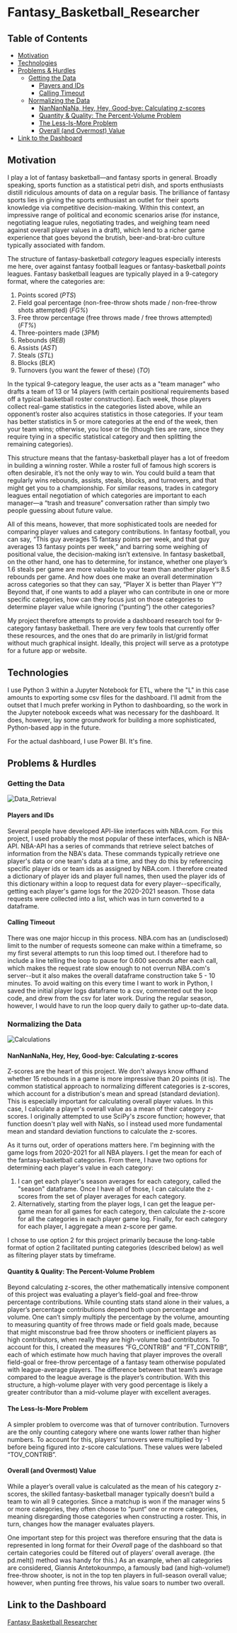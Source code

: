 # Fantasy_Basketball_Researcher

## Table of Contents

- [Motivation](#Motivation)
- [Technologies](#Technologies)
- [Problems & Hurdles](#Problems-&-Hurdles)
  * [Getting the Data](#Getting-the-Data)
    + [Players and IDs](#Playes-and-IDs)
    + [Calling Timeout](#Calling-Timeout)
  * [Normalizing the Data](#Normalizing-the-Data)
    + [NanNanNaNa, Hey, Hey, Good-bye: Calculating z-scores](#nannannana-hey-hey-good-bye-calculating-z-scores)
    + [Quantity & Quality: The Percent-Volume Problem](#quantity--quality-the-percent-volume-problem)
    + [The Less-Is-More Problem](#The-Less-Is-More-Problem)
    + [Overall (and Overmost) Value](#Overall-and-Overmost-Value)
 - [Link to the Dashboard](#Link-to-the-Dashboard)

## Motivation

I play a lot of fantasy basketball—and fantasy sports in general. Broadly speaking, sports function as a statistical petri dish, and sports enthusiasts distill ridiculous amounts of data on a regular basis. The brilliance of fantasy sports lies in giving the sports enthusiast an outlet for their sports knowledge via competitive decision-making. Within this context, an impressive range of political and economic scenarios arise (for instance, negotiating league rules, negotiating trades, and weighing team need against overall player values in a draft), which lend to a richer game experience that goes beyond the brutish, beer-and-brat-bro culture typically associated with fandom.

The structure of fantasy-basketball *category* leagues especially interests me here, over against fantasy football leagues or fantasy-basketball *points* leagues. Fantasy basketball leagues are typically played in a 9-category format, where the categories are:

  1.	Points scored (*PTS*)
  2.  Field goal percentage (non-free-throw shots made / non-free-throw shots attempted) (*FG%*)
  3.	Free throw percentage (free throws made / free throws attempted) (*FT%*)
  4.	Three-pointers made (*3PM*)
  5.	Rebounds (*REB*)
  6.	Assists (*AST*)
  7.	Steals (*STL*)
  8.	Blocks (*BLK*)
  9.	Turnovers (you want the fewer of these) (*TO*)

In the typical 9-category league, the user acts as a "team manager" who drafts a team of 13 or 14 players (with certain positional requirements based off a typical basketball roster construction). Each week, those players collect real-game statistics in the categories listed above, while an opponent’s roster also acquires statistics in those categories. If your team has better statistics in 5 or more categories at the end of the week, then your team wins; otherwise, you lose or tie (though ties are rare, since they require tying in a specific statistical category and then splitting the remaining categories).

This structure means that the fantasy-basketball player has a lot of freedom in building a winning roster. While a roster full of famous high scorers is often desirable, it’s not the only way to win. You could build a team that regularly wins rebounds, assists, steals, blocks, and turnovers, and that might get you to a championship. For similar reasons, trades in category leagues entail negotiation of which categories are important to each manager—a “trash and treasure” conversation rather than simply two people guessing about future value.

All of this means, however, that more sophisticated tools are needed for comparing player values and category contributions. In fantasy football, you can say, “This guy averages 15 fantasy points per week, and that guy averages 13 fantasy points per week,” and barring some weighing of positional value, the decision-making isn’t extensive. In fantasy basketball, on the other hand, one has to determine, for instance, whether one player’s 1.6 steals per game are more valuable to your team than another player’s 8.5 rebounds per game. And how does one make an overall determination across categories so that they can say, “Player X is better than Player Y”? Beyond that, if one wants to add a player who can contribute in one or more specific categories, how can they focus just on those categories to determine player value while ignoring (“punting”) the other categories?

My project therefore attempts to provide a dashboard research tool for 9-category fantasy basketball. There are very few tools that currently offer these resources, and the ones that do are primarily in list/grid format without much graphical insight. Ideally, this project will serve as a prototype for a future app or website.

## Technologies

I use Python 3 within a Jupyter Notebook for ETL, where the "L" in this case amounts to exporting some csv files for the dashboard. I'll admit from the outset that I much prefer working in Python to dashboarding, so the work in the Jupyter notebook exceeds what was necessary for the dashboard. It does, however, lay some groundwork for building a more sophisticated, Python-based app in the future.

For the actual dashboard, I use Power BI. It's fine.

## Problems & Hurdles

### Getting the Data

![Data_Retrieval](https://github.com/jrioross/fantasy_basketball_researcher/blob/main/images/data_retrieval.png)

#### Players and IDs

Several people have developed API-like interfaces with NBA.com. For this project, I used probably the most popular of these interfaces, which is NBA-API. NBA-API has a series of commands that retrieve select batches of information from the NBA's data. These commands typically retrieve one player's data or one team's data at a time, and they do this by referencing specific player ids or team ids as assigned by NBA.com. I therefore created a dictionary of player ids and player full names, then used the player ids of this dictionary within a loop to request data for every player--specifically, getting each player's game logs for the 2020-2021 season. Those data requests were collected into a list, which was in turn converted to a dataframe.

#### Calling Timeout

There was one major hiccup in this process. NBA.com has an (undisclosed) limit to the number of requests someone can make within a timeframe, so my first several attempts to run this loop timed out. I therefore had to include a line telling the loop to pause for 0.600 seconds after each call, which makes the request rate slow enough to not overrun NBA.com's server--but it also makes the overall dataframe construction take 5 - 10 minutes. To avoid waiting on this every time I want to work in Python, I saved the initial player logs dataframe to a csv, commented out the loop code, and drew from the csv for later work. During the regular season, however, I would have to run the loop query daily to gather up-to-date data.

### Normalizing the Data

![Calculations](https://github.com/jrioross/fantasy_basketball_researcher/blob/main/images/calculations.png)

#### NanNanNaNa, Hey, Hey, Good-bye: Calculating z-scores

Z-scores are the heart of this project. We don't always know offhand whether 15 rebounds in a game is more impressive than 20 points (it is). The common statistical approach to normalizing different categories is z-scores, which account for a distribution's mean and spread (standard deviation). This is especially important for calculating overall player values. In this case, I calculate a player's overall value as a mean of their category z-scores. I originally attempted to use SciPy's zscore function; however, that function doesn't play well with NaNs, so I instead used more fundamental mean and standard deviation functions to calculate the z-scores.

As it turns out, order of operations matters here. I'm beginning with the game logs from 2020-2021 for all NBA players. I get the mean for each of the fantasy-basketball categories. From there, I have two options for determining each player's value in each category:

  1. I can get each player's season averages for each category, called the "season" dataframe. Once I have all of those, I can calculate the z-scores from the set of player averages for each category.
  2. Alternatively, starting from the player logs, I can get the league per-game mean for all games for each category, then calculate the z-score for all the categories in each player game log. Finally, for each category for each player, I aggregate a mean z-score per game.

I chose to use option 2 for this project primarily because the long-table format of option 2 facilitated punting categories (described below) as well as filtering player stats by timeframe.

#### Quantity & Quality: The Percent-Volume Problem

Beyond calculating z-scores, the other mathematically intensive component of this project was evaluating a player’s field-goal and free-throw percentage contributions. While counting stats stand alone in their values, a player’s percentage contributions depend both upon percentage and volume. One can’t simply multiply the percentage by the volume, amounting to measuring quantity of free throws made or field goals made, because that might misconstrue bad free throw shooters or inefficient players as high contributors, when really they are high-volume bad contributors. To account for this, I created the measures “FG_CONTRIB” and “FT_CONTRIB”, each of which estimate how much having that player improves the overall field-goal or free-throw percentage of a fantasy team otherwise populated with league-average players. The difference between that team’s average compared to the league average is the player’s contribution. With this structure, a high-volume player with very good percentage is likely a greater contributor than a mid-volume player with excellent averages.

#### The Less-Is-More Problem

A simpler problem to overcome was that of turnover contribution. Turnovers are the only counting category where one wants lower rather than higher numbers. To account for this, players’ turnovers were multiplied by -1 before being figured into z-score calculations. These values were labeled “TOV_CONTRIB”.

#### Overall (and Overmost) Value

While a player’s overall value is calculated as the mean of his category z-scores, the skilled fantasy-basketball manager typically doesn’t build a team to win all 9 categories. Since a matchup is won if the manager wins 5 or more categories, they often choose to “punt“ one or more categories, meaning disregarding those categories when constructing a roster. This, in turn, changes how the manager evaluates players.

One important step for this project was therefore ensuring that the data is represented in long format for their *Overall* page of the dashboard so that certain categories could be filtered out of players’ overall average. (the pd.melt() method was handy for this.) As an example, when all categories are considered, Giannis Antetokounmpo, a famously bad (and high-volume!) free-throw shooter, is not in the top ten players in full-season overall value; however, when punting free throws, his value soars to number two overall.

## Link to the Dashboard

[Fantasy Basketball Researcher](https://app.powerbi.com/view?r=eyJrIjoiNjc3MTg0NzktYjdiNy00ZGZhLWExMTYtZWIxZDQxMTUzMWU5IiwidCI6IjEwMWRhNTg3LTE4NDMtNGY1Mi04YjhhLTE3YjA2OWM2NmQzMyIsImMiOjJ9)
